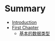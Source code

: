 # Summary

* [Introduction](README.md)
* [First Chapter](chapter1.md)
  * [基本的数据类型](chapter1/ji-ben-de-shu-ju-lei-xing.md)

